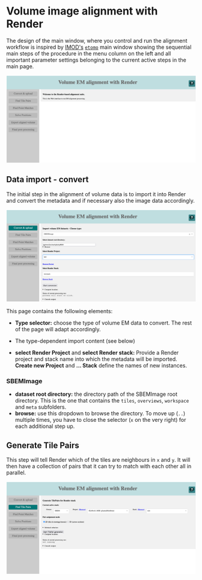 # Volume image alignment with Render

The design of the main window, where you control and run the alignment workflow is inspired by [IMOD's](https://bio3d.colorado.edu/imod/) [`etomo`](https://bio3d.colorado.edu/imod/doc/etomoTutorial.html) main window showing the sequential main steps of the procedure in the menu column on the left and all important parameter settings belonging to the current active steps in the main page.

![startpage](img/webui_start.png "VolumeAlign WebUI startpage")

## Data import - convert

The initial step in the alignment of volume data is to import it into Render and convert the metadata and if necessary also the image data accordingly.

![convert](img/webui_convert.png "VolumeAlign WebUI convert")

This page contains the following elements:

- **Type selector:** choose the type of volume EM data to convert. The rest of the page will adapt accordingly.

- The type-dependent import content (see below)

- **select Render Project** and **select Render stack:** Provide a Render project and stack name into which the metadata will be imported. **Create new Project** and **... Stack** define the names of new instances.

### SBEMImage

- **dataset root directory:** the directory path of the SBEMImage root directory. This is the one that contains the `tiles`, `overviews`, `workspace` and `meta` subfolders.
- **browse:** use this dropdown to browse the directory. To move up (`..`) multiple times, you have to close the selector (`x` on the very right) for each additional step up.

## Generate Tile Pairs

This step will tell Render which of the tiles are neighbours in `x` and `y`. It will then have a collection of pairs that it can try to match with each other all in parallel.

![convert](img/webui_tilepair.png "VolumeAlign WebUI tilepairs")
